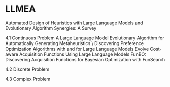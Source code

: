 # LLMEA
Automated Design of Heuristics with Large Language Models and Evolutionary Algorithm Synergies: A Survey


4.1 Continuous Problem
  A Large Language Model Evolutionary Algorithm for Automatically Generating Metaheuristics \\
  Discovering Preference Optimization Algorithms with and for Large Language Models
  Evolve Cost-aware Acquisition Functions Using Large Language Models
  FunBO: Discovering Acquisition Functions for Bayesian Optimization with FunSearch

4.2 Discrete Problem

4.3 Complex Problem

